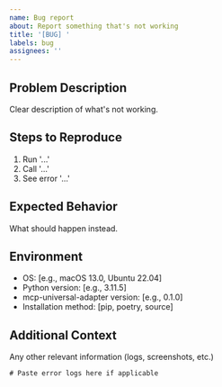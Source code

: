 ```yaml
---
name: Bug report
about: Report something that's not working
title: '[BUG] '
labels: bug
assignees: ''
---
```


## Problem Description

Clear description of what's not working.

## Steps to Reproduce

1. Run '...'
2. Call '...'
3. See error '...'

## Expected Behavior

What should happen instead.

## Environment

- OS: [e.g., macOS 13.0, Ubuntu 22.04]
- Python version: [e.g., 3.11.5]
- mcp-universal-adapter version: [e.g., 0.1.0]
- Installation method: [pip, poetry, source]

## Additional Context

Any other relevant information (logs, screenshots, etc.)

```
# Paste error logs here if applicable
```
